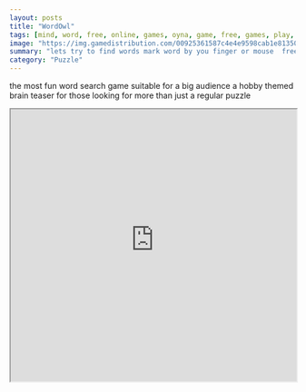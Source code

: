 ```yaml
---
layout: posts
title: "WordOwl"
tags: [mind, word, free, online, games, oyna, game, free, games, play, play, games]
image: "https://img.gamedistribution.com/00925361587c4e4e9598cab1e813502f.jpg"
summary: "lets try to find words mark word by you finger or mouse  free online games oyna game free games play play games"
category: "Puzzle"
---
```


the most fun word search game suitable for a big audience a hobby themed brain teaser for those looking for more than just a regular puzzle

<iframe width="100%" height="480px;" src="https://html5.gamedistribution.com/00925361587c4e4e9598cab1e813502f/"></iframe>